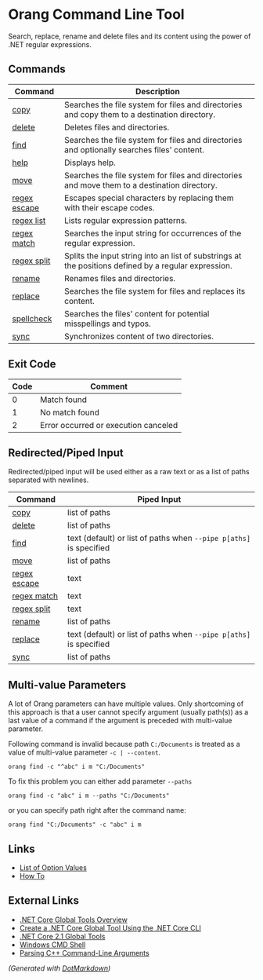 ﻿---
sidebar_position: 0
sidebar_label: Orang Command Line Tool
---

# Orang Command Line Tool

Search, replace, rename and delete files and its content using the power of \.NET regular expressions\.

## Commands

| Command                                  | Description                                                                                           |
| ---------------------------------------- | ----------------------------------------------------------------------------------------------------- |
| [copy](Commands/copy.md)                 | Searches the file system for files and directories and copy them to a destination directory\.         |
| [delete](Commands/delete.md)             | Deletes files and directories\.                                                                       |
| [find](Commands/find.md)                 | Searches the file system for files and directories and optionally searches files' content\.           |
| [help](Commands/help.md)                 | Displays help\.                                                                                       |
| [move](Commands/move.md)                 | Searches the file system for files and directories and move them to a destination directory\.         |
| [regex escape](Commands/regex-escape.md) | Escapes special characters by replacing them with their escape codes\.                                |
| [regex list](Commands/regex-list.md)     | Lists regular expression patterns\.                                                                   |
| [regex match](Commands/regex-match.md)   | Searches the input string for occurrences of the regular expression\.                                 |
| [regex split](Commands/regex-split.md)   | Splits the input string into an list of substrings at the positions defined by a regular expression\. |
| [rename](Commands/rename.md)             | Renames files and directories\.                                                                       |
| [replace](Commands/replace.md)           | Searches the file system for files and replaces its content\.                                         |
| [spellcheck](Commands/spellcheck.md)     | Searches the files' content for potential misspellings and typos\.                                    |
| [sync](Commands/sync.md)                 | Synchronizes content of two directories\.                                                             |


## Exit Code

Code | Comment
--- | ---
0 | Match found
1 | No match found
2 | Error occurred or execution canceled

## Redirected/Piped Input

Redirected/piped input will be used either as a raw text or as a list of paths separated with newlines.

Command | Piped Input
--- | ---
[copy](Commands/copy.md) | list of paths
[delete](Commands/delete.md) | list of paths
[find](Commands/find.md) | text (default) or list of paths when `--pipe p[aths]` is specified
[move](Commands/move.md) | list of paths
[regex escape](Commands/regex-escape.md) | text
[regex match](Commands/regex-match.md) | text
[regex split](Commands/regex-split.md) | text
[rename](Commands/rename.md) | list of paths
[replace](Commands/replace.md) | text (default) or list of paths when `--pipe p[aths]` is specified
[sync](Commands/sync.md) | list of paths

## Multi-value Parameters

A lot of Orang parameters can have multiple values. Only shortcoming of this approach is that
a user cannot specify argument (usually path(s)) as a last value of a command
if the argument is preceded with multi-value parameter.

Following command is invalid because path `C:/Documents` is treated as a value of multi-value parameter `-c | --content`.
```
orang find -c "^abc" i m "C:/Documents"
```

To fix this problem you can either add parameter `--paths`
```
orang find -c "abc" i m --paths "C:/Documents"
```

or you can specify path right after the command name:

```
orang find "C:/Documents" -c "abc" i m
```

## Links

* [List of Option Values](OptionValues.md)
* [How To](HowTo.md)

## External Links

* [.NET Core Global Tools Overview](https://docs.microsoft.com/dotnet/core/tools/global-tools)
* [Create a .NET Core Global Tool Using the .NET Core CLI](https://docs.microsoft.com/dotnet/core/tools/global-tools-how-to-create)
* [.NET Core 2.1 Global Tools](https://natemcmaster.com/blog/2018/05/12/dotnet-global-tools/)
* [Windows CMD Shell](https://ss64.com/nt/syntax.html)
* [Parsing C++ Command-Line Arguments](https://docs.microsoft.com/cpp/cpp/parsing-cpp-command-line-arguments?view=vs-2019)

*\(Generated with [DotMarkdown](http://github.com/JosefPihrt/DotMarkdown)\)*